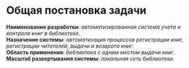﻿# Общая постановка задачи

**Наименование разработки**: *автоматизированная система учета и контроля книг в библиотеке*.  
**Назначение системы**: *автоматизация процессов регистрации книг, регистрации читателей, выдачи и возврата книг*.  
**Область применения**: *библиотека с одним местом выдачи книг*.  
**Масштаб развертывания системы**: *локальная сеть* библиотеки.
